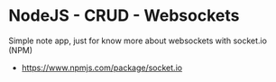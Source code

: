 # NodeJS - CRUD - Websockets
Simple note app, just for know more about websockets with socket.io (NPM)
 - https://www.npmjs.com/package/socket.io

